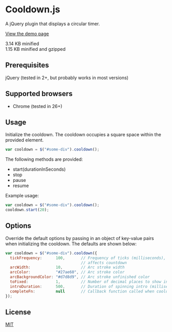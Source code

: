 # Cooldown.js

A jQuery plugin that displays a circular timer.

[View the demo page](http://zdyn.github.io/cooldown.js)

3.14 KB minified  
1.15 KB minified and gzipped

## Prerequisites

jQuery (tested in 2+, but probably works in most versions)

## Supported browsers

* Chrome (tested in 26+)

## Usage

Initialize the cooldown. The cooldown occupies a square space within the provided element.
```javascript
var cooldown = $("#some-div").cooldown();
```

The following methods are provided:

* start(durationInSeconds)
* stop
* pause
* resume
    
Example usage:
```javascript
var cooldown = $("#some-div").cooldown();
cooldown.start(20);
```

## Options

Override the default options by passing in an object of key-value pairs when initializing the cooldown. The defaults are shown below:

```javascript
var cooldown = $("#some-div").cooldown({
  tickFrequency:      100,       // Frequency of ticks (milliseconds), not recommended <50, only
                                 // affects countdown
  arcWidth:           10,        // Arc stroke width
  arcColor:           "#27ae60", // Arc stroke color
  arcBackgroundColor: "#d7d8d9", // Arc stroke unfinished color
  toFixed:            1,         // Number of decimal places to show in countdown
  introDuration:      500,       // Duration of spinning intro (milliseconds), set to 0 to disable
  completeFn:         null       // Callback function called when cooldown expires
});
```

## License

[MIT](http://www.opensource.org/licenses/mit-license.php)
